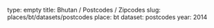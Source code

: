 type: empty
title: Bhutan / Postcodes / Zipcodes
slug: places/bt/datasets/postcodes
place: bt
dataset: postcodes
year: 2014
